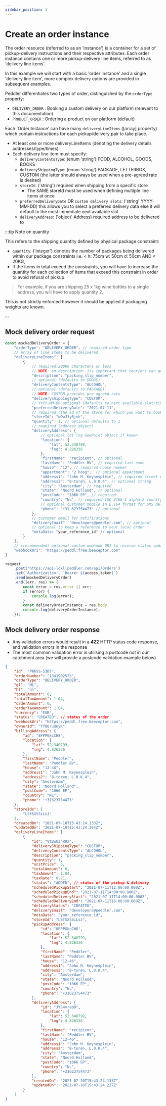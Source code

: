 ```yaml
---
sidebar_position: 3
---
```


# Create an order instance

The order resource (referred to as an 'instance') is a container for a set of pickup-delivery instructions and their respective attributes. 
Each order instance contains one or more pickup-delivery line items, referred to as 'delivery line items'.

In this example we will start with a basic 'order instance' and a single 'delivery line item', more complex delivery options are provided in subsequent examples.

Peddler differentiates two types of order, distinguished by the `orderType` property:
- `DELIVERY_ORDER` : Booking a custom delivery on our platform (relevant to this documentation)
- `PRODUCT_ORDER` : Ordering a product on our platform (default)

Each 'Order Instance' can have many `deliveryLineItems` ([array] property) which contain instructions for each pickup/delivery pair to take place.

- At least one or more deliveryLineItems (denoting the delivery details addresses/type/times)
- Each delivery line item must specify:
    - `deliveryContentsType`: (enum 'string') FOOD, ALCOHOL, GOODS, BOOKS
    - `deliveryShippingType`: (enum 'string') PACKAGE, LETTERBOX, CUSTOM (the latter should always be used when a pre-agreed rate is desired)
    - `storeId`: ('string') required when shipping from a specific store
      - The SAME storeId must be used when defining multiple line items at once
    - `preferredDeliveryDate` OR `custom delivery slots`: ('string' YYYY-MM-DD) this allows you to select a preferred delivery data else it will default to the most immediate next available slot
    - `deliveryAddress`: ('object' Address) required address to be delivered to

:::tip Note on quantity 

This refers to the shipping quantity defined by physical package constraint:
- `quantity`: ('integer') denotes the number of packages being delivered within our package constraints i.e. < h: 75cm w: 50cm d: 50cm AND < 20KG, 
- If the items in total exceed the constraints, you will have to increase the quantity for each collection of items that exceed this constraint in order to avoid refusal of pickup.
    
> For example, if you are shipping 25 x 1kg wine bottles to a single address, you will have to apply quantity 2.

This is not strictly enforced however it should be applied if packaging weights are known.

:::

## Mock delivery order request

```js
const mockedDeliveryOrder = {
    "orderType": "DELIVERY_ORDER", // required order type
    // array of line items to be delivered
    "deliveryLineItems": [
        {
            // required 20000 characters or less
            // NOTE: on description: its important that couriers can quickly identify the package through a packing slip number
            "description": "packing_slip_number",
            // optional (defaults to GOODS)
            "deliveryContentsType": "ALCOHOL", 
            // optional (defaults to PACKAGE)
            // NOTE: CUSTOM provides pre-agreed rate
            "deliveryShippingType": "CUSTOM", 
            // YYYY-MM-DD optional (defaults to next available slot/time)
            "preferredDeliveryDate": "2021-07-11",
            // required (the id of the store for which you want to book a delivery)
            "storeId": "wOwJ1yBjvh",
            "quantity": 1, // optional defaults to 1
            // required (address object)
            "deliveryAddress": {
                // optional lat lng GeoPoint object if known
                "location": {
                    "lat": 52.340799,
                    "lng": 4.826336
                },
                "firstName": "recipient", // optional
                "lastName": "Peddler BV", // required last name
                "house": "12", // required house number
                "appartment": "2 hoog",  // optional appartment
                "address1": "John M. Keynesplein", // required street name
                "address2": "B-toren, L.0.K.4", // optional string
                "city": "Amsterdam", // required
                "state": "Noord Holland", // optional
                "postCode": "1066 EP", // required
                "country": "NL", // required ISO 3166-1 alpha-2 country code
                // optional customer mobile in E.164 format for SMS delivery notifications
                "phone": "+31 623754473" // optional
            },
            // customer email for notifications
            "deliveryEmail": "developers@peddler.com", // optional 
            // optional to keep a reference to your local order
            "metaData: "your_reference_id" // optional
        }
    ],
    // (recommended) optional custom webhook URI to receive status updates from the order
    "webhookUri": "https://peddl.free.beeceptor.com"
}

request
    .post('https://api-lokl.peddler.com/api/Orders')
    .set('Authorization', `Bearer ${access_token}`)
    .send(mockedDeliveryOrder)
    .end((err, res) => {
        const error = res.error || err;
        if (error) {
            console.log(error);
        }
        const deliveryOrderInstance = res.body;
        console.log(deliveryOrderInstance);
    });
```

## Mock delivery order response

- Any validation errors would result in a **422** HTTP status code response, and validation errors in the response
- The most common validation error is utilising a postcode not in our catchment area (we will provide a postcode validation example below)


```json
{
    "id": "P06VS-53Dl",
    "orderNumber": "1341902575",
    "orderType": "DELIVERY_ORDER",
    "gl": "NL",
    "hl": "nl",
    "totalAmount": 6,
    "totalTaxAmount": 1.04,
    "orderAmount": 6,
    "orderTaxAmount": 1.04,
    "currency": "EUR",
    "status": "CREATED", // status of the order
    "webhookUri": "https://peddl.free.beeceptor.com",
    "ownerId": "Tf8GruUnyK",
    "billingAddress": {
        "id": "8PPPGkcCH8",
        "location": {
            "lat": 52.340799,
            "lng": 4.826336
        },
        "firstName": "Peddler",
        "lastName": "Peddler BV",
        "house": "12-46",
        "address1": "John M. Keynesplein",
        "address2": "B-toren, L.0.K.4",
        "city": "Amsterdam",
        "state": "Noord Holland",
        "postCode": "1066 EP",
        "country": "NL",
        "phone": "+31623754473"
    },
    "storeIds": [
        "LSfSX5SiLsJ"
    ],
    "createdOn": "2021-07-10T15:43:24.133Z",
    "updatedOn": "2021-07-10T15:43:24.304Z",
    "deliveryLineItems": [
        {
            "id": "VtBwUJhR9z",
            "deliveryShippingType": "CUSTOM",
            "deliveryContentsType": "ALCOHOL",
            "description": "packing_slip_number",
            "quantity": 1,
            "unitPrice": 6,
            "totalAmount": 6,
            "taxAmount": 1.04,
            "taxRate": 0.21,
            "status": "ADDED", // status of the pickup & delivery
            "scheduledPickupStart": "2021-07-11T12:00:00.000Z",
            "scheduledPickupEnd": "2021-07-11T14:00:00.000Z",
            "scheduledDeliveryStart": "2021-07-11T14:00:00.000Z",
            "scheduledDeliveryEnd": "2021-07-11T16:00:00.000Z",
            "deliveryStatus": "CREATED",
            "deliveryEmail": "developers@peddler.com",
            "metaData": "your_reference_id",
            "storeId": "LSfSX5SiLsJ",
            "pickupAddress": {
                "id": "8PPPGkcCH8",
                "location": {
                    "lat": 52.340799,
                    "lng": 4.826336
                },
                "firstName": "Peddler",
                "lastName": "Peddler BV",
                "house": "12-46",
                "address1": "John M. Keynesplein",
                "address2": "B-toren, L.0.K.4",
                "city": "Amsterdam",
                "state": "Noord Holland",
                "postCode": "1066 EP",
                "country": "NL",
                "phone": "+31623754473"
            },
            "deliveryAddress": {
                "id": "JYS4vreb9",
                "location": {
                    "lat": 52.340799,
                    "lng": 4.826336
                },
                "firstName": "recipient",
                "lastName": "Peddler BV",
                "house": "12-46",
                "address1": "John M. Keynesplein",
                "address2": "B-toren, L.0.K.4",
                "city": "Amsterdam",
                "state": "Noord Holland",
                "postCode": "1066 EP",
                "country": "NL",
                "phone": "+31623754473"
            },
            "createdOn": "2021-07-10T15:43:24.133Z",
            "updatedOn": "2021-07-10T15:43:24.227Z"
        }
    ]
}
```